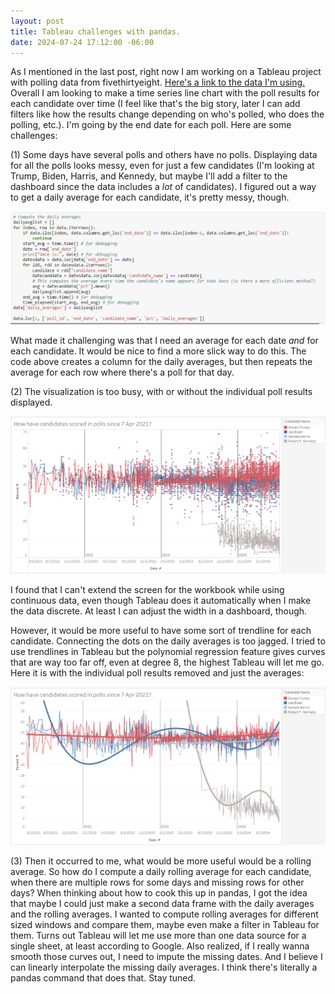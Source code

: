 ```yaml
---
layout: post
title: Tableau challenges with pandas.
date: 2024-07-24 17:12:00 -06:00
---
```

As I mentioned in the last post, right now I am working on a Tableau project with polling data from fivethirtyeight.  [Here's a link to the data I'm using.](https://projects.fivethirtyeight.com/polls/data/president_polls.csv)  Overall I am looking to make a time series line chart with the poll results for each candidate over time (I feel like that's the big story, later I can add filters like how the results change depending on who's polled, who does the polling, etc.).  I'm going by the end date for each poll.  Here are some challenges:

(1) Some days have several polls and others have no polls.  Displaying data for all the polls looks messy, even for just a few candidates (I'm looking at Trump, Biden, Harris, and Kennedy, but maybe I'll add a filter to the dashboard since the data includes a *lot* of candidates).  I figured out a way to get a daily average for each candidate, it's pretty messy, though.

![Daily averages code](./images/daily-averages.png)

What made it challenging was that I need an average for each date *and* for each candidate.  It would be nice to find a more slick way to do this.  The code above creates a column for the daily averages, but then repeats the average for each row where there's a poll for that day.  

(2) The visualization is too busy, with or without the individual poll results displayed.  

![Poll results and averages](./images/polls-and-averages.png)

I found that I can't extend the screen for the workbook while using continuous data, even though Tableau does it automatically when I make the data discrete.  At least I can adjust the width in a dashboard, though.

However, it would be more useful to have some sort of trendline for each candidate.  Connecting the dots on the daily averages is too jagged.  I tried to use trendlines in Tableau but the polynomial regression feature gives curves that are way too far off, even at degree 8, the highest Tableau will let me go.  Here it is with the individual poll results removed and just the averages:

![Trendlines](./images/trend-lines.png)

(3) Then it occurred to me, what would be more useful would be a rolling average.  So how do I compute a daily rolling average for each candidate, when there are multiple rows for some days and missing rows for other days?  When thinking about how to cook this up in pandas, I got the idea that maybe I could just make a second data frame with the daily averages and the rolling averages.  I wanted to compute rolling averages for different sized windows and compare them, maybe even make a filter in Tableau for them.  Turns out Tableau will let me use more than one data source for a single sheet, at least according to Google.  Also realized, if I really wanna smooth those curves out, I need to impute the missing dates.  And I believe I can linearly interpolate the missing daily averages.  I think there's literally a pandas command that does that.  Stay tuned.



